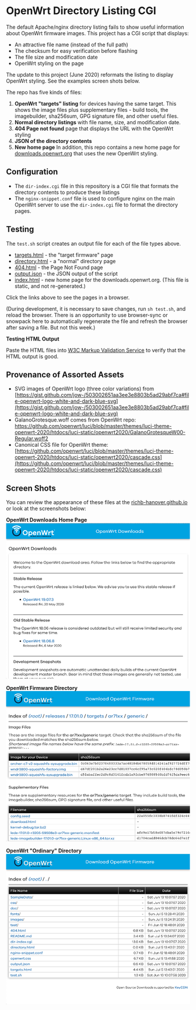 # OpenWrt Directory Listing CGI

The default Apache/nginx directory listing fails to show useful information about OpenWrt firmware images.
This project has a CGI script that displays:

* An attractive file name (instead of the full path)
* The checksum for easy verification before flashing
* The file size and modification date
* OpenWrt styling on the page

The update to this project (June 2020) reformats the listing to display OpenWrt styling.
See the examples screen shots below.

The repo has five kinds of files:

1. **OpenWrt "targets" listing** for devices having the same target.
This shows the image files plus supplementary files - build tools,
the imagebuilder, sha256sum, GPG signature file, and other useful files. 
2. **Normal directory listings** with file name, size, and modification date.
3. **404 Page not found** page that displays the URL with the OpenWrt styling
4. **JSON of the directory contents**
5. **New home page** In addition, this repo contains a new home page for [downloads.openwrt.org](https://downloads.openwrt.org) that uses the new OpenWrt styling.

## Configuration

* The `dir-index.cgi` file in this repository is a CGI file that formats the directory contents to produce these listings
* The `nginx-snippet.conf` file is used to configure nginx on the main OpenWrt server to use the `dir-index.cgi` file to format the directory pages.

## Testing

The `test.sh` script creates an output file for each of the file types above. 

* [targets.html](targets.html) - the "target firmware" page
* [directory.html](directory.html) - a "normal" directory page
* [404.html](404.html) - the Page Not Found page
* [output.json](output.json) - the JSON output of the script
* [index.html](index.html) - new home page for the downloads.openwrt.org.
(This file is static, and not re-generated.)

Click the links above to see the pages in a browser.

(During development, it is necessary to save changes, run `sh test.sh`, and reload the browser.
There is an opportunity to use browser-sync or snowpack here to automatically
regenerate the file and refresh the browser after saving a file.
But not this week.)

**Testing HTML Output**

Paste the HTML files into [W3C Markup Validation Service](https://validator.w3.org/#validate_by_input) to verify that the HTML output is good.

## Provenance of Assorted Assets

* SVG images of OpenWrt logo (three color variations) from [https://gist.github.com/jow-/503002651aa3ee3e8803b5ad29abf7ca#file-openwrt-logo-white-and-dark-blue-svg](https://gist.github.com/jow-/503002651aa3ee3e8803b5ad29abf7ca#file-openwrt-logo-white-and-dark-blue-svg)
* GalanoGrotesque.woff comes from OpenWrt repo: [https://github.com/openwrt/luci/blob/master/themes/luci-theme-openwrt-2020/htdocs/luci-static/openwrt2020/GalanoGrotesqueW00-Regular.woff2
](https://github.com/openwrt/luci/blob/master/themes/luci-theme-openwrt-2020/htdocs/luci-static/openwrt2020/GalanoGrotesqueW00-Regular.woff2
)
* Canonical CSS file for OpenWrt theme: [https://github.com/openwrt/luci/blob/master/themes/luci-theme-openwrt-2020/htdocs/luci-static/openwrt2020/cascade.css](https://github.com/openwrt/luci/blob/master/themes/luci-theme-openwrt-2020/htdocs/luci-static/openwrt2020/cascade.css)

## Screen Shots

You can review the appearance of these files at the [richb-hanover.github.io](https://richb-hanover.github.io//LEDE_Download_Index_Page/files.html) or look at the screenshots below:

**OpenWrt Downloads Home Page**<br />
![Downloads Home Page](doc/index-1000.png)

**OpenWrt Firmware Directory**<br />
![Formatted OpenWrt Firmware listing](doc/Targets-1000.png)

**OpenWrt "Ordinary" Directory**<br />
![Formatted OpenWrt directory listing](doc/formatteddirectory-1000.png)

